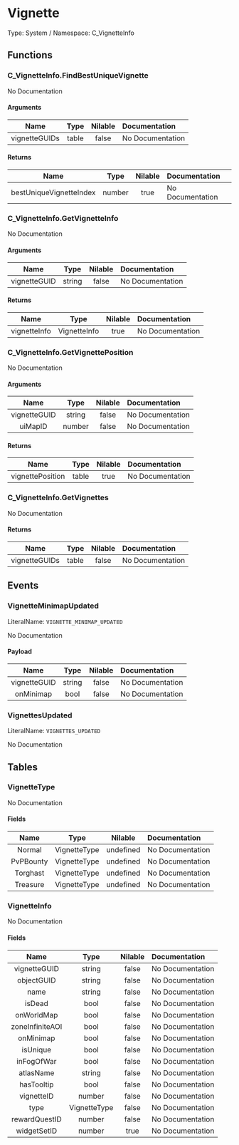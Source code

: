 # Vignette

Type: System / Namespace: C_VignetteInfo

## Functions

### C_VignetteInfo.FindBestUniqueVignette

No Documentation

#### Arguments
|Name|Type|Nilable|Documentation|
|:---:|:---:|:---:|:---|
|vignetteGUIDs|table|false|No Documentation|
#### Returns
|Name|Type|Nilable|Documentation|
|:---:|:---:|:---:|:---|
|bestUniqueVignetteIndex|number|true|No Documentation|
### C_VignetteInfo.GetVignetteInfo

No Documentation

#### Arguments
|Name|Type|Nilable|Documentation|
|:---:|:---:|:---:|:---|
|vignetteGUID|string|false|No Documentation|
#### Returns
|Name|Type|Nilable|Documentation|
|:---:|:---:|:---:|:---|
|vignetteInfo|VignetteInfo|true|No Documentation|
### C_VignetteInfo.GetVignettePosition

No Documentation

#### Arguments
|Name|Type|Nilable|Documentation|
|:---:|:---:|:---:|:---|
|vignetteGUID|string|false|No Documentation|
|uiMapID|number|false|No Documentation|
#### Returns
|Name|Type|Nilable|Documentation|
|:---:|:---:|:---:|:---|
|vignettePosition|table|true|No Documentation|
### C_VignetteInfo.GetVignettes

No Documentation

#### Returns
|Name|Type|Nilable|Documentation|
|:---:|:---:|:---:|:---|
|vignetteGUIDs|table|false|No Documentation|
## Events

### VignetteMinimapUpdated
LiteralName: `VIGNETTE_MINIMAP_UPDATED`

No Documentation

#### Payload
|Name|Type|Nilable|Documentation|
|:---:|:---:|:---:|:---|
|vignetteGUID|string|false|No Documentation|
|onMinimap|bool|false|No Documentation|
### VignettesUpdated
LiteralName: `VIGNETTES_UPDATED`

No Documentation

## Tables

### VignetteType

No Documentation

#### Fields
|Name|Type|Nilable|Documentation|
|:---:|:---:|:---:|:---|
|Normal|VignetteType|undefined|No Documentation|
|PvPBounty|VignetteType|undefined|No Documentation|
|Torghast|VignetteType|undefined|No Documentation|
|Treasure|VignetteType|undefined|No Documentation|
### VignetteInfo

No Documentation

#### Fields
|Name|Type|Nilable|Documentation|
|:---:|:---:|:---:|:---|
|vignetteGUID|string|false|No Documentation|
|objectGUID|string|false|No Documentation|
|name|string|false|No Documentation|
|isDead|bool|false|No Documentation|
|onWorldMap|bool|false|No Documentation|
|zoneInfiniteAOI|bool|false|No Documentation|
|onMinimap|bool|false|No Documentation|
|isUnique|bool|false|No Documentation|
|inFogOfWar|bool|false|No Documentation|
|atlasName|string|false|No Documentation|
|hasTooltip|bool|false|No Documentation|
|vignetteID|number|false|No Documentation|
|type|VignetteType|false|No Documentation|
|rewardQuestID|number|false|No Documentation|
|widgetSetID|number|true|No Documentation|